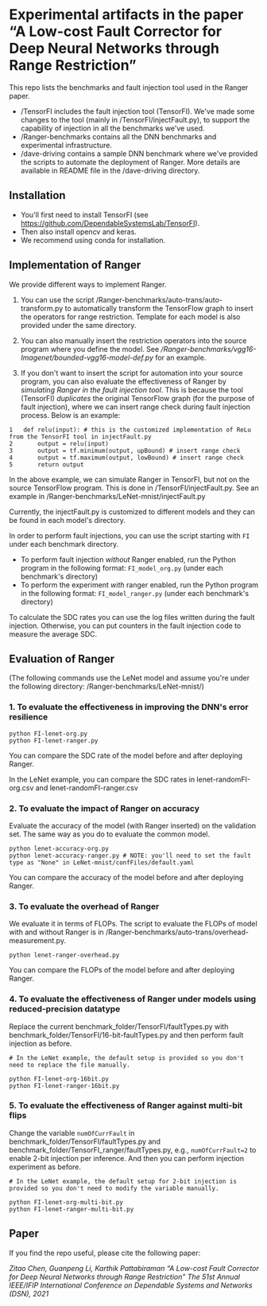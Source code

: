 # Experimental artifacts in the paper “A Low-cost Fault Corrector for Deep Neural Networks through Range Restriction”

This repo lists the benchmarks and fault injection tool used in the Ranger paper.

- /TensorFI includes the fault injection tool (TensorFI). We've made some changes to the tool (mainly in /TensorFI/injectFault.py), to support the capability of injection in all the benchmarks we've used. 
- /Ranger-benchmarks contains all the DNN benchmarks and experimental infrastructure.
- /dave-driving contains a sample DNN benchmark where we've provided the scripts to automate the deployment of Ranger. More details are available in README file in the /dave-driving directory.


## Installation

  * You'll first need to install TensorFI (see https://github.com/DependableSystemsLab/TensorFI).
  * Then also install opencv and keras.
  * We recommend using conda for installation.

## Implementation of Ranger

We provide different ways to implement Ranger.

1. You can use the script /Ranger-benchmarks/auto-trans/auto-transform.py to automatically transform the TensorFlow graph to insert the operators for range restriction. Template for each model is also provided under the same directory.

2. You can also manually insert the restriction operators into the source program where you define the model. See */Ranger-benchmarks/vgg16-Imagenet/bounded-vgg16-model-def.py* for an example.

3. If you don't want to insert the script for automation into your source program, you can also evaluate the effectiveness of Ranger by *simulating Ranger in the fault injection tool*. This is because the tool (TensorFI) *duplicates* the original TensorFlow graph (for the purpose of fault injection), where we can insert range check during fault injection process. Below is an example:

```
1	def relu(input): # this is the customized implementation of ReLu from the TensorFI tool in injectFault.py
2		output = relu(input)
3		output = tf.minimum(output, upBound) # insert range check
4		output = tf.maximum(output, lowBound) # insert range check
5		return output
```

In the above example, we can simulate Ranger in TensorFI, but not on the source TensorFlow program. This is done in /TensorFI/injectFault.py. See an example in /Ranger-benchmarks/LeNet-mnist/injectFault.py

Currently, the injectFault.py is customized to different models and they can be found in each model's directory.

In order to perform fault injections, you can use the script starting with `FI` under each benchmark directory. 

- To perform fault injection *without* Ranger enabled, run the Python program in the following format: `FI_model_org.py` (under each benchmark's directory)
- To perform the experiment *with* ranger enabled, run the Python program in the following format: `FI_model_ranger.py` (under each benchmark's directory)


To calculate the SDC rates you can use the log files written during the fault injection. Otherwise, you can put counters in the fault injection code to measure the average SDC.


## Evaluation of Ranger
(The following commands use the LeNet model and assume you're under the following directory: /Ranger-benchmarks/LeNet-mnist/)


### 1. To evaluate the effectiveness in improving the DNN's error resilience
```
python FI-lenet-org.py
python FI-lenet-ranger.py
```
You can compare the SDC rate of the model before and after deploying Ranger.

In the LeNet example, you can compare the SDC rates in lenet-randomFI-org.csv and lenet-randomFI-ranger.csv

### 2. To evaluate the impact of Ranger on accuracy

Evaluate the accuracy of the model (with Ranger inserted) on the validation set. The same way as you do to evaluate the common model.

```
python lenet-accuracy-org.py
python lenet-accuracy-ranger.py # NOTE: you'll need to set the fault type as "None" in LeNet-mnist/confFiles/default.yaml
```

You can compare the accuracy of the model before and after deploying Ranger.

### 3. To evaluate the overhead of Ranger

We evaluate it in terms of FLOPs. The script to evaluate the FLOPs of model with and without Ranger is in /Ranger-benchmarks/auto-trans/overhead-measurement.py. 

```
python lenet-ranger-overhead.py
```
You can compare the FLOPs of the model before and after deploying Ranger.

### 4. To evaluate the effectiveness of Ranger under models using reduced-precision datatype

Replace the current benchmark_folder/TensorFI/faultTypes.py with benchmark_folder/TensorFI/16-bit-faultTypes.py and then perform fault injection as before.

```
# In the LeNet example, the default setup is provided so you don't need to replace the file manually. 

python FI-lenet-org-16bit.py
python FI-lenet-ranger-16bit.py
```

### 5. To evaluate the effectiveness of Ranger against multi-bit flips

Change the variable ```numOfCurrFault``` in benchmark_folder/TensorFI/faultTypes.py and benchmark_folder/TensorFI_ranger/faultTypes.py, e.g., ```numOfCurrFault=2``` to enable 2-bit injection per inference. And then you can perform injection experiment as before.

```
# In the LeNet example, the default setup for 2-bit injection is provided so you don't need to modify the variable manually. 

python FI-lenet-org-multi-bit.py
python FI-lenet-ranger-multi-bit.py
```

## Paper
If you find the repo useful, please cite the following paper: 

*Zitao Chen, Guanpeng Li, Karthik Pattabiraman “A Low-cost Fault Corrector for Deep Neural Networks through Range Restriction” The 51st Annual IEEE/IFIP International Conference on Dependable Systems and Networks (DSN), 2021*
 





